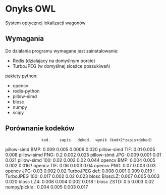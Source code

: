 # Onyks OWL
System optycznej lokalizacji wagonów

## Wymagania
Do działania programu wymagane jest zainstalowanie:
- Redis (działajacy na domyślnym porcie)
- TurboJPEG (w domyślnej siceżce poszukiwań)

pakiety python:
- opencv
- redis-python
- pillow-simd
- blosc
- numpy
- scipy

## Porównanie kodeków
					kod.	zapis	dekod.	wynik (kod+2*zapis+dekod)
pillow-simd BMP:	0.009	0.005	0.0009	0.020
pillow-simd TIF:	0.01	0.005	0.008
pillow-simd PNG:	0.2 	0.002	0.025
pillow-simd JPG:	0.009	0.001	0.01	0.021
pillow-simd 100:	0.02	0.002	0.02	0.044
opencv		BMP:	0.004	0.005	0.002	0.016 !
opencv		TIF:	0.06	0.003	0.04
opencv		PNG:	0.07	0.003	0.03
opencv		JPG:	0.03	0.002	0.02
TurboJPEG	def:	0.008	0.001	0.009	0.019 !
TurboJPEG	100:	0.017	0.002	0.02	0.023
blosc   BloscLZ:	0.007	0.005	0.003	0.020
blosc		LZ4:	0.008	0.004	0.002	0.018 !
blosc	   ZSTD:	0.5		0.003	0.02
numpy/pickle   :	0.004	0.005	0.003	0.017